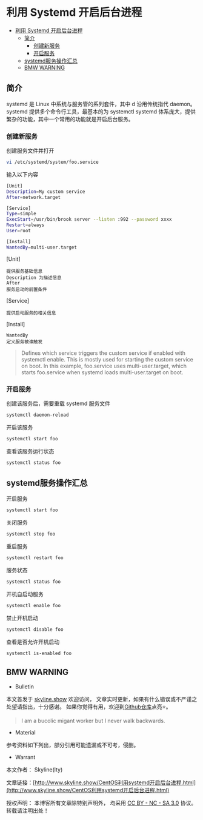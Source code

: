 # 利用 Systemd 开启后台进程

<!-- @import "[TOC]" {cmd="toc" depthFrom=1 depthTo=6 orderedList=false} -->

<!-- code_chunk_output -->

- [利用 Systemd 开启后台进程](#利用-systemd-开启后台进程)
  - [简介](#简介)
    - [创建新服务](#创建新服务)
    - [开启服务](#开启服务)
  - [systemd服务操作汇总](#systemd服务操作汇总)
  - [BMW WARNING](#bmw-warning)

<!-- /code_chunk_output -->

## 简介

systemd 是 Linux 中系统与服务管的系列套件，其中 d 沿用传统指代 daemon。
systemd 提供多个命令行工具，最基本的为 systemctl
systemd 体系庞大，提供繁杂的功能，其中一个常用的功能就是开启后台服务。

### 创建新服务

创建服务文件并打开

```sh
vi /etc/systemd/system/foo.service
```

输入以下内容

```sh
[Unit]
Description=My custom service
After=network.target

[Service]
Type=simple
ExecStart=/usr/bin/brook server --listen :992 --password xxxx
Restart=always
User=root

[Install]
WantedBy=multi-user.target
```

[Unit]

    提供服务基础信息
    Description 为描述信息
    After
    服务启动的前置条件

[Service]

    提供启动服务的相关信息

[Install]

    WantedBy
    定义服务被谁触发

> Defines which service triggers the custom service if enabled with systemctl enable. This is mostly used for starting the custom service on boot. In this example, foo.service uses multi-user.target, which starts foo.service when systemd loads multi-user.target on boot.

### 开启服务

创建该服务后，需要重载 systemd 服务文件

```sh
systemctl daemon-reload
```

开启该服务

```sh
systemctl start foo
```

查看该服务运行状态

```sh
systemctl status foo
```

## systemd服务操作汇总

开启服务

```sh
systemctl start foo
```

关闭服务

```sh
systemctl stop foo
```

重启服务

```sh
systemctl restart foo
```

服务状态

```sh
systemctl status foo
```

开机自启动服务

```sh
systemctl enable foo
```

禁止开机启动

```sh
systemctl disable foo
```

查看是否允许开机启动

```sh
systemctl is-enabled foo
```

## BMW WARNING

- Bulletin

本文首发于 [skyline.show](http://www.skyline.show) 欢迎访问，
文章实时更新，如果有什么错误或不严谨之处望请指出，十分感谢。
如果你觉得有用，欢迎到[Github仓库](https://github.com/skylinety/Blog)点亮⭐️。

> I am a bucolic migant worker but I never walk backwards.

- Material

参考资料如下列出，部分引用可能遗漏或不可考，侵删。

>  

- Warrant

本文作者： Skyline(lty)

文章链接：[http://www.skyline.show/CentOS利用systemd开启后台进程.html](http://www.skyline.show/CentOS利用systemd开启后台进程.html)

授权声明： 本博客所有文章除特别声明外， 均采用 [CC BY - NC - SA 3.0](https://creativecommons.org/licenses/by-nc-sa/3.0/deed.zh) 协议。 转载请注明出处！
